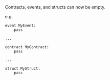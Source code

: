 Contracts, events, and structs can now be empty.

e.g.

```
event MyEvent:
    pass

...
    
contract MyContract:
    pass
   
...
    
struct MyStruct:
    pass
```
